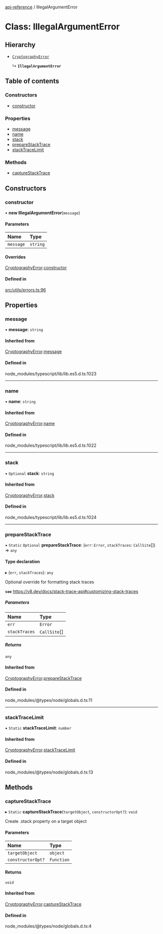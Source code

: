 [api-reference](../README.md) / IllegalArgumentError

# Class: IllegalArgumentError

## Hierarchy

- [`CryptographyError`](CryptographyError.md)

  ↳ **`IllegalArgumentError`**

## Table of contents

### Constructors

- [constructor](IllegalArgumentError.md#constructor)

### Properties

- [message](IllegalArgumentError.md#message)
- [name](IllegalArgumentError.md#name)
- [stack](IllegalArgumentError.md#stack)
- [prepareStackTrace](IllegalArgumentError.md#preparestacktrace)
- [stackTraceLimit](IllegalArgumentError.md#stacktracelimit)

### Methods

- [captureStackTrace](IllegalArgumentError.md#capturestacktrace)

## Constructors

### constructor

• **new IllegalArgumentError**(`message`)

#### Parameters

| Name | Type |
| :------ | :------ |
| `message` | `string` |

#### Overrides

[CryptographyError](CryptographyError.md).[constructor](CryptographyError.md#constructor)

#### Defined in

[src/utils/errors.ts:96](https://github.com/unicorndomaingr/aepp-sdk-js-ts/blob/e06cc9f0/src/utils/errors.ts#L96)

## Properties

### message

• **message**: `string`

#### Inherited from

[CryptographyError](CryptographyError.md).[message](CryptographyError.md#message)

#### Defined in

node_modules/typescript/lib/lib.es5.d.ts:1023

___

### name

• **name**: `string`

#### Inherited from

[CryptographyError](CryptographyError.md).[name](CryptographyError.md#name)

#### Defined in

node_modules/typescript/lib/lib.es5.d.ts:1022

___

### stack

• `Optional` **stack**: `string`

#### Inherited from

[CryptographyError](CryptographyError.md).[stack](CryptographyError.md#stack)

#### Defined in

node_modules/typescript/lib/lib.es5.d.ts:1024

___

### prepareStackTrace

▪ `Static` `Optional` **prepareStackTrace**: (`err`: `Error`, `stackTraces`: `CallSite`[]) => `any`

#### Type declaration

▸ (`err`, `stackTraces`): `any`

Optional override for formatting stack traces

**`see`** https://v8.dev/docs/stack-trace-api#customizing-stack-traces

##### Parameters

| Name | Type |
| :------ | :------ |
| `err` | `Error` |
| `stackTraces` | `CallSite`[] |

##### Returns

`any`

#### Inherited from

[CryptographyError](CryptographyError.md).[prepareStackTrace](CryptographyError.md#preparestacktrace)

#### Defined in

node_modules/@types/node/globals.d.ts:11

___

### stackTraceLimit

▪ `Static` **stackTraceLimit**: `number`

#### Inherited from

[CryptographyError](CryptographyError.md).[stackTraceLimit](CryptographyError.md#stacktracelimit)

#### Defined in

node_modules/@types/node/globals.d.ts:13

## Methods

### captureStackTrace

▸ `Static` **captureStackTrace**(`targetObject`, `constructorOpt?`): `void`

Create .stack property on a target object

#### Parameters

| Name | Type |
| :------ | :------ |
| `targetObject` | `object` |
| `constructorOpt?` | `Function` |

#### Returns

`void`

#### Inherited from

[CryptographyError](CryptographyError.md).[captureStackTrace](CryptographyError.md#capturestacktrace)

#### Defined in

node_modules/@types/node/globals.d.ts:4
